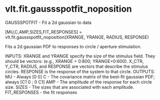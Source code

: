 # vlt.fit.gaussspotfit_noposition

  GAUSSSPOTFIT - Fit a 2d gaussian to data
 
   [MU,C,AMP,SIZES,FIT_RESPONSES] = vlt.fit.gaussspotfit_noposition(XRANGE, YRANGE, RADIUS, RESPONSE)
 
   Fits a 2d gaussian PDF to responses to circle / aperture stimulation.
 
   INPUTS:
     XRANGE and YRANGE specify the size of the stimulus field. They should be vectors:
     (e.g., XRANGE = 0:800; YRANGE=0:600).
     X_CTR, Y_CTR, RADIUS, and RESPONSE are vectors that describe the stimulus circles.
     RESPONSE is the response of the system to that circle.
   OUTPUTS:
     MU - Always [0 0]
     C  - The covariance matrix of the best-fit gaussian PDF; always [C1 0 ; 0 C1]
     AMP - The amplitude of the response for each circle size.
     SIZES - The sizes that are associated with each amplitude.
     FIT_RESPONSES - the fit responses

